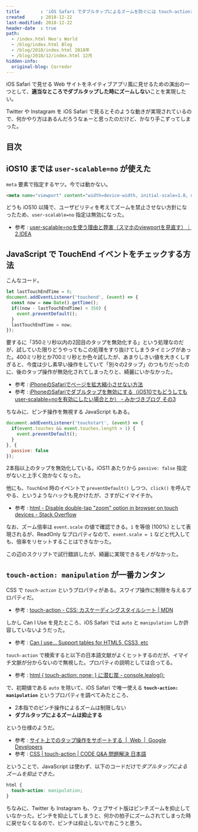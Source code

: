 ```yaml
---
title        : 'iOS Safari でダブルタップによるズームを防ぐには touch-action: manipulation が一番簡単'
created      : 2018-12-22
last-modified: 2018-12-22
header-date  : true
path:
  - /index.html Neo's World
  - /blog/index.html Blog
  - /blog/2018/index.html 2018年
  - /blog/2018/12/index.html 12月
hidden-info:
  original-blog: Corredor
---
```


iOS Safari で見せる Web サイトをネイティブアプリ風に見せるための演出の一つとして、**適当なところでダブルタップした時にズームしない**ことを実現したい。

Twitter や Instagram を iOS Safari で見るとそのような動きが実現されているので、何かやり方はあるんだろうなぁーと思ったのだけど、かなり手こずってしまった。

## 目次

## iOS10 までは `user-scalable=no` が使えた

`meta` 要素で指定するヤツ。今では動かない。

```html
<meta name="viewport" content="width=device-width, initial-scale=1.0, minimum-scale=1.0, maximum-scale=1.0, user-scalable=no">
```

どうも iOS10 以降で、ユーザビリティを考えてズームを禁止させない方針になったため、`user-scalable=no` 指定は無効になった。

- 参考 : [user-scalable=noを使う理由と弊害（スマホのviewportを見直す）｜2.IDEA](http://2ndidea.com/accessibility/pros-cons-of-user-scalable-no/)

## JavaScript で TouchEnd イベントをチェックする方法

こんなコード。

```javascript
let lastTouchEndTime = 0;
document.addEventListener('touchend', (event) => {
  const now = new Date().getTime();
  if((now - lastTouchEndTime) < 350) {
    event.preventDefault();
  }
  lastTouchEndTime = now;
});
```

要するに「350ミリ秒以内の2回目のタップを無効化する」という処理なのだが、試していた限りどうやってもこの処理をすり抜けてしまうタイミングがあった。400ミリ秒とか700ミリ秒とか色々試したが、あまりしきい値を大きくしすぎると、今度は少し素早い操作をしていて「別々の2タップ」のつもりだったのに、後のタップ操作が無効化されてしまったりと、綺麗にいかなかった。

- 参考 : [iPhoneのSafariでページを拡大縮小させない方法](http://iphone.f-tools.net/html5/Kakudai-Kinsi.html)
- 参考 : [iPhoneのSafariでダブルタップを無効にする（iOS10でもどうしてもuser-scalable=noを有効にしたい場合とか） - みかづきブログ その3](http://kimizuka.hatenablog.com/entry/2016/07/29/110931)

ちなみに、ピンチ操作を無視する JavaScript もある。

```javascript
document.addEventListener('touchstart', (event) => {
  if(event.touches && event.touches.length > 1) {
    event.preventDefault();
  }
}, {
  passive: false
});
```

2本指以上のタップを無効化している。iOS11 あたりから `passive: false` 指定がないと上手く効かなくなった。

他にも、`TouchEnd` 時のイベントで `preventDefault()` しつつ、`click()` を呼んでやる、というようなハックも見かけたが、さすがにイマイチか。

- 参考 : [html - Disable double-tap "zoom" option in browser on touch devices - Stack Overflow](https://stackoverflow.com/questions/10614481/disable-double-tap-zoom-option-in-browser-on-touch-devices)

なお、ズーム倍率は `event.scale` の値で確認できる。`1` を等倍 (100%) として表現されるが、ReadOnly なプロパティなので、`event.scale = 1` などと代入しても、倍率をリセットすることはできなかった。

この辺のスクリプトで試行錯誤したが、綺麗に実現できるモノがなかった。

## `touch-action: manipulation` が一番カンタン

CSS で *`touch-action`* というプロパティがある。スワイプ操作に制限を与えるプロパティだ。

- 参考 : [touch-action - CSS: カスケーディングスタイルシート | MDN](https://developer.mozilla.org/ja/docs/Web/CSS/touch-action)

しかし Can I Use を見たところ、iOS Safari では `auto` と `manipulation` しか許容していないようだった。

- 参考 : [Can I use... Support tables for HTML5, CSS3, etc](https://caniuse.com/#feat=css-touch-action)

`touch-action` で検索すると以下の日本語文献がよくヒットするのだが、イマイチ文脈が分からないので無視した。プロパティの説明としては合ってる。

- 参考 : [html { touch-action: none; } に潜む罠 - console.lealog();](https://lealog.hateblo.jp/entry/2015/02/19/124748)

で、初期値である `auto` を除いて、iOS Safari で唯一使える **`touch-action: manipulation`** というプロパティを調べてみたところ、

- 2本指でのピンチ操作によるズームは制限しない
- **ダブルタップによるズームは抑止する**

という仕様のようだ。

- 参考 : [サイト上でのタップ操作をサポートする  |  Web  |  Google Developers](https://developers.google.com/web/fundamentals/design-and-ux/input/touch/?hl=ja)
- 参考 : [CSS | touch-action | CODE Q&A 問題解決 日本語](https://code.i-harness.com/ja/docs/css/touch-action)

ということで、JavaScript は使わず、以下のコードだけで*ダブルタップによるズームを抑止できた。*

```css
html {
  touch-action: manipulation;
}
```

ちなみに、Twitter も Instagram も、ウェブサイト版はピンチズームを抑止していなかった。ピンチを抑止してしまうと、何かの拍子にズームされてしまった時に戻せなくなるので、ピンチは抑止しないでおこうと思う。
